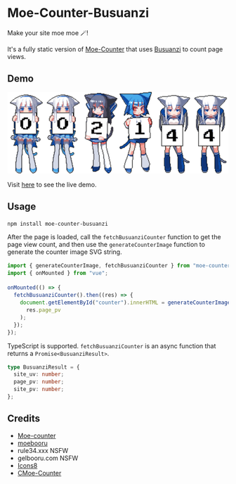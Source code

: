 # Moe-Counter-Busuanzi

Make your site moe moe 🪄!

It's a fully static version of [Moe-Counter](https://github.com/journey-ad/Moe-counter) that uses [Busuanzi](https://busuanzi.ibruce.info/) to count page views.

## Demo

![](./assets/image.svg)

Visit [here](https://liuly.moe) to see the live demo.

## Usage

```shell
npm install moe-counter-busuanzi
```

After the page is loaded, call the `fetchBusuanziCounter` function to get the page view count, and then use the `generateCounterImage` function to generate the counter image SVG string.

```typescript
import { generateCounterImage, fetchBusuanziCounter } from "moe-counter-busuanzi";
import { onMounted } from "vue";

onMounted(() => {
  fetchBusuanziCounter().then((res) => {
    document.getElementById("counter").innerHTML = generateCounterImage(
      res.page_pv
    );
  });
});
```

TypeScript is supported. `fetchBusuanziCounter` is an async function that returns a `Promise<BusuanziResult>`.

```typescript
type BusuanziResult = {
  site_uv: number;
  page_pv: number;
  site_pv: number;
};
```

## Credits

- [Moe-counter](https://github.com/journey-ad/Moe-counter)
- [moebooru](https://github.com/moebooru/moebooru)
- rule34.xxx NSFW
- gelbooru.com NSFW
- [Icons8](https://icons8.com/icons/set/star)
- [CMoe-Counter](https://github.com/fumiama/CMoe-Counter)
